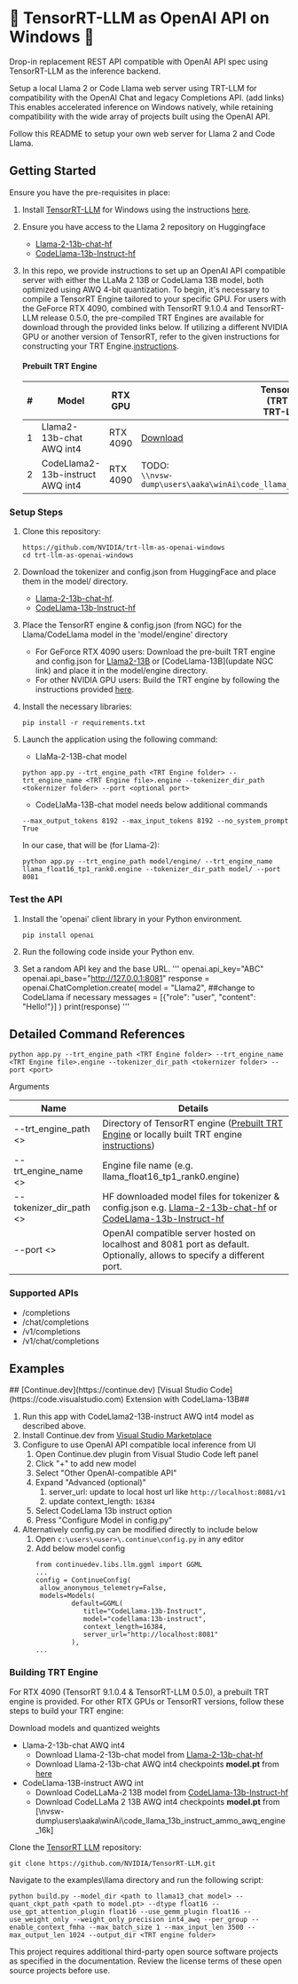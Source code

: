# 🚀 TensorRT-LLM as OpenAI API on Windows 🤖

Drop-in replacement REST API compatible with OpenAI API spec using TensorRT-LLM as the inference backend.

Setup a local Llama 2 or Code Llama web server using TRT-LLM for compatibility with the OpenAI Chat and legacy Completions API. (add links) This enables accelerated inference on Windows natively, while retaining compatibility with the wide array of projects built using the OpenAI API.

Follow this README to setup your own web server for Llama 2 and Code Llama.

## Getting Started

Ensure you have the pre-requisites in place:

1. Install [TensorRT-LLM](https://github.com/NVIDIA/TensorRT-LLM/) for Windows using the instructions [here](https://github.com/NVIDIA/TensorRT-LLM/blob/release/0.5.0/windows/README.md).

2. Ensure you have access to the Llama 2 repository on Huggingface
   * [Llama-2-13b-chat-hf](https://huggingface.co/meta-llama/Llama-2-13b-chat-hf)
   * [CodeLlama-13b-Instruct-hf](https://huggingface.co/codellama/CodeLlama-13b-Instruct-hf)

3. In this repo, we provide instructions to set up an OpenAI API compatible server with either the LLaMa 2 13B or CodeLlama 13B model, both optimized using AWQ 4-bit quantization. To begin, it's necessary to compile a TensorRT Engine tailored to your specific GPU. For users with the GeForce RTX 4090, combined with TensorRT 9.1.0.4 and TensorRT-LLM release 0.5.0, the pre-compiled TRT Engines are available for download through the provided links below. If utilizing a different NVIDIA GPU or another version of TensorRT, refer to the given instructions for constructing your TRT Engine.[instructions](#building-trt-engine).

   #### Prebuilt TRT Engine

   | # |  Model                | RTX GPU   | TensorRT Engine <br/>(TRT 9.1.0.4 & <br/> TRT-LLM 0.5.0)|  
   |---|----------------------------------|---------|---------------------------------------|
   | 1 | Llama2-13b-chat AWQ int4         | RTX 4090 | [Download](https://catalog.ngc.nvidia.com/orgs/nvidia/models/llama2-13b/files?version=1.2) |
   | 2 | CodeLlama2-13b-instruct AWQ int4 | RTX 4090 |  TODO: <br/> ```\\nvsw-dump\users\aaka\winAi\code_llama_13b_instruct_ammo_awq_engine_16k\eng```       |


<h3 id="setup"> Setup Steps </h3>

1. Clone this repository: 
   ```
   https://github.com/NVIDIA/trt-llm-as-openai-windows
   cd trt-llm-as-openai-windows
   ```
2. Download the tokenizer and config.json from HuggingFace and place them in the model/ directory.
   - [Llama-2-13b-chat-hf](https://huggingface.co/meta-llama/Llama-2-13b-chat-hf/tree/main).
   - [CodeLlama-13b-Instruct-hf](https://huggingface.co/codellama/CodeLlama-13b-Instruct-hf/tree/main)
3. Place the TensorRT engine & config.json (from NGC) for the Llama/CodeLlama model in the 'model/engine' directory
   - For GeForce RTX 4090 users: Download the pre-built TRT engine and config.json for [Llama2-13B](https://catalog.ngc.nvidia.com/orgs/nvidia/models/llama2-13b/files?version=1.2) or [CodeLlama-13B](update NGC link) and place it in the model/engine directory.
   - For other NVIDIA GPU users: Build the TRT engine by following the instructions provided [here](#building-trt-engine).
4. Install the necessary libraries: 
   ```
   pip install -r requirements.txt
   ```
5. Launch the application using the following command:

   - LlaMa-2-13B-chat model
   ```
   python app.py --trt_engine_path <TRT Engine folder> --trt_engine_name <TRT Engine file>.engine --tokenizer_dir_path <tokernizer folder> --port <optional port>
   ```
   
   - CodeLlaMa-13B-chat model needs below additional commands
   ```
   --max_output_tokens 8192 --max_input_tokens 8192 --no_system_prompt True
   ```
   In our case, that will be (for Llama-2):
   ```
   python app.py --trt_engine_path model/engine/ --trt_engine_name llama_float16_tp1_rank0.engine --tokenizer_dir_path model/ --port 8081
   ```

### Test the API

1. Install the 'openai' client library in your Python environment.
   ```
   pip install openai
   ```
  
2. Run the following code inside your Python env.
   
3. Set a random API key and the base URL.
'''
openai.api_key="ABC"  
openai.api_base="http://127.0.0.1:8081"
response = openai.ChatCompletion.create(
  model = "Llama2", ##change to CodeLlama if necessary
  messages = [{"role": "user", "content": "Hello!"}]
  )
print(response)
'''
   

## Detailed Command References 
```
python app.py --trt_engine_path <TRT Engine folder> --trt_engine_name <TRT Engine file>.engine --tokenizer_dir_path <tokernizer folder> --port <port>
```

Arguments

| Name                    | Details                     |
|-------------------------|--------------------------------------------------------------------------------------------------------------------------|
| --trt_engine_path <>    | Directory of TensorRT engine ([Prebuilt TRT Engine](#prebuilt-trt-engine) or locally built TRT engine [instructions](#building-trt-engine))                                                                                                                        |
| --trt_engine_name <>    | Engine file name (e.g. llama_float16_tp1_rank0.engine)                                                                                                      |
| --tokenizer_dir_path <> | HF downloaded model files for tokenizer & config.json e.g. [Llama-2-13b-chat-hf](https://huggingface.co/meta-llama/Llama-2-13b-chat-hf) or [CodeLlama-13b-Instruct-hf](https://huggingface.co/codellama/CodeLlama-13b-Instruct-hf/tree/main) |
| --port <>               | OpenAI compatible server hosted on localhost and 8081 port as default. Optionally, allows to specify a different port.  |


<h3 id="supported-apis">Supported APIs</h3>

* /completions
* /chat/completions
* /v1/completions
* /v1/chat/completions

<h2 id="use-cases">Examples</h3>
## [Continue.dev](https://continue.dev) [Visual Studio Code](https://code.visualstudio.com) Extension with CodeLlama-13B##

1. Run this app with CodeLlama2-13B-instruct AWQ int4 model as described above.
2. Install Continue.dev from [Visual Studio Marketplace](https://marketplace.visualstudio.com/items?itemName=Continue.continue)
3. Configure to use OpenAI API compatible local inference from UI
   1. Open Continue.dev plugin from Visual Studio Code left panel
   2. Click "+" to add new model
   3. Select "Other OpenAI-compatible API"
   4. Expand "Advanced (optional)"
      1. server_url: update to local host url like ```http://localhost:8081/v1```
      2. update context_length: ```16384```
   5. Select CodeLlama 13b instruct option 
   6. Press "Configure Model in config.py"
4. Alternatively config.py can be modified directly to include below
   1. Open ```c:\users\<user>\.continue\config.py``` in any editor
   2. Add below model config
      ```
      from continuedev.libs.llm.ggml import GGML
      ...
      config = ContinueConfig(
       allow_anonymous_telemetry=False,
       models=Models(
               default=GGML(
                  title="CodeLlama-13b-Instruct",
                  model="codellama:13b-instruct",
                  context_length=16384,
                  server_url="http://localhost:8081"
               ),
      ...
      ```

<h3 id="building-trt-engine">Building TRT Engine</h3>

For RTX 4090 (TensorRT 9.1.0.4 & TensorRT-LLM 0.5.0), a prebuilt TRT engine is provided. For other RTX GPUs or TensorRT versions, follow these steps to build your TRT engine:

Download models and quantized weights
  * Llama-2-13b-chat AWQ int4 
    * Download Llama-2-13b-chat model from [Llama-2-13b-chat-hf](https://huggingface.co/meta-llama/Llama-2-13b-chat-hf)
    * Download Llama-2-13b-chat AWQ int4 checkpoints **model.pt** from [here](https://catalog.ngc.nvidia.com/orgs/nvidia/models/llama2-13b/files?version=1.2)
  * CodeLlama-13B-instruct AWQ int
    * Download CodeLLaMa-2 13B model from [CodeLlama-13b-Instruct-hf](https://huggingface.co/codellama/CodeLlama-13b-Instruct-hf)
    * Download CodeLLaMa 2 13B AWQ int4 checkpoints **model.pt** from [\\nvsw-dump\users\aaka\winAi\code_llama_13b_instruct_ammo_awq_engine_16k]


Clone the [TensorRT LLM](https://github.com/NVIDIA/TensorRT-LLM/) repository:
```
git clone https://github.com/NVIDIA/TensorRT-LLM.git
```

Navigate to the examples\llama directory and run the following script:
```
python build.py --model_dir <path to llama13_chat model> --quant_ckpt_path <path to model.pt> --dtype float16 --use_gpt_attention_plugin float16 --use_gemm_plugin float16 --use_weight_only --weight_only_precision int4_awq --per_group --enable_context_fmha --max_batch_size 1 --max_input_len 3500 --max_output_len 1024 --output_dir <TRT engine folder>
```


This project requires additional third-party open source software projects as specified in the documentation. Review the license terms of these open source projects before use.
